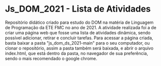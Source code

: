 # Js_DOM_2021 - Lista de Atividades
Repositório didático criado para estudo do DOM na matéria de Linguagem de Programação da ETE FMC no ano de 2021. A atividade realizada foi a de criar uma página web que fosse uma lista de atividades dinâmica, sendo possível adicionar, retirar e concluir tarefas.
Para acessar a página criada, basta baixar a pasta "js_dom_ds_2021-main" para o seu computador, ou clonar o repositório, assim a pasta também será baixada, e abrir o arquivo index.html, que está dentro da pasta, no navegador de sua preferência, sendo o mais recomendado o google chrome.
